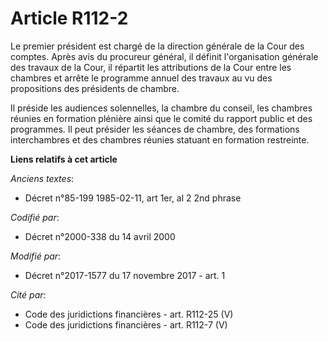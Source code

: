 # Article R112-2

Le premier président est chargé de la direction générale de la Cour des comptes. Après avis du procureur général, il définit
l'organisation générale des travaux de la Cour, il répartit les attributions de la Cour entre les chambres et arrête le
programme annuel des travaux au vu des propositions des présidents de chambre.

Il préside les audiences solennelles, la chambre du conseil, les chambres réunies en formation plénière ainsi que le comité
du rapport public et des programmes. Il peut présider les séances de chambre, des formations interchambres et des chambres
réunies statuant en formation restreinte.

**Liens relatifs à cet article**

_Anciens textes_:

  - Décret n°85-199 1985-02-11, art 1er, al 2 2nd phrase

_Codifié par_:

  - Décret n°2000-338 du 14 avril 2000

_Modifié par_:

  - Décret n°2017-1577 du 17 novembre 2017 - art. 1

_Cité par_:

  - Code des juridictions financières - art. R112-25 (V)
  - Code des juridictions financières - art. R112-7 (V)
